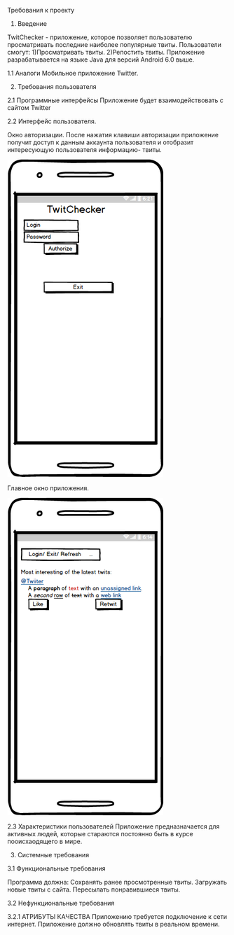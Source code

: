 Требования к проекту
1. Введение

TwitChecker - приложение, которое позволяет пользователю просматривать последние наиболее популярные твиты.
Пользователи смогут:
1)Просматривать твиты.
2)Репостить твиты.
Приложение разрабатывается на языке Java для версий Android 6.0  выше.

1.1 Аналоги
Мобильное приложение Twitter.

2. Требования пользователя

2.1 Программные интерфейсы
Приложение будет взаимодействовать с сайтом Twitter

2.2 Интерфейс пользователя.

Окно авторизации.
После нажатия клавиши авторизации приложение получит доступ к данным аккаунта пользователя и отобразит интересующую пользователя информацию- твиты.

![](https://github.com/VladislavMarkovskiy630501/TwitChecker/blob/master/Mocups/New%20Mockup%202_2.png)

Главное окно приложения.

![](https://github.com/VladislavMarkovskiy630501/TwitChecker/blob/master/Mocups/New%20Mockup%202.png)

2.3 Характеристики пользователей
Приложение предназначается для активных людей, которые стараются постоянно быть в курсе пооисхаодящего в мире.

3. Системные требования

3.1 Функциональные требования

Программа должна:
Сохранять ранее просмотренные твиты.
Загружать новые твиты с сайта.
Пересылать понравившиеся твиты.

3.2 Нефункциональные требования

3.2.1 АТРИБУТЫ КАЧЕСТВА
Приложению требуется подключение к сети интернет.
Приложение должно обновлять твиты в реальном времени.
